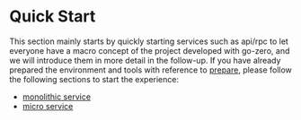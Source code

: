 # Quick Start

This section mainly starts by quickly starting services such as api/rpc to let everyone have a macro concept of the project developed with go-zero, and we will introduce them in more detail in the follow-up. If you have already prepared the environment and tools with reference to [prepare](../prepare/prepare), please follow the following sections to start the experience:

* [monolithic service](monolithic-service)
* [micro service](micro-service)
